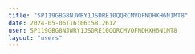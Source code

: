 ```yaml
---
title: "SP119GBG8NJWRY1JSDRE10QQRCMVQFNDHXH6N1MT8"
date: 2024-05-06T16:06:58.261Z
user: SP119GBG8NJWRY1JSDRE10QQRCMVQFNDHXH6N1MT8
layout: "users"
---
```

    